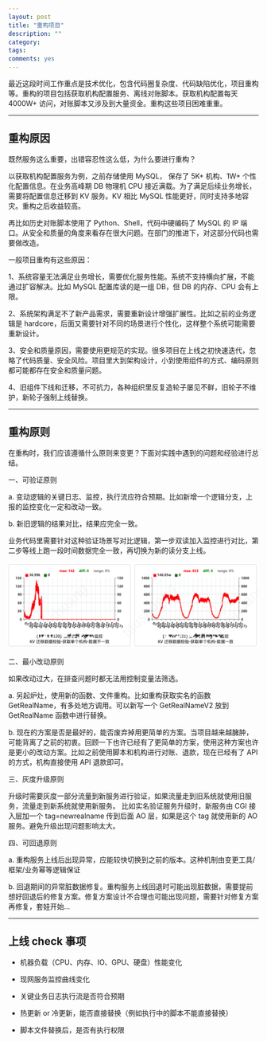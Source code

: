 ```yaml
---
layout: post
title: "重构项目"
description: ""
category: 
tags:
comments: yes
---
```


最近这段时间工作重点是技术优化，包含代码圈复杂度、代码缺陷优化，项目重构等。重构的项目包括获取机构配置服务、离线对账脚本。获取机构配置每天 4000W+ 访问，对账脚本又涉及到大量资金。重构这些项目困难重重。

----

## 重构原因

既然服务这么重要，出错容忍性这么低，为什么要进行重构？

以获取机构配置服务为例，之前存储使用 MySQL， 保存了 5K+ 机构、1W+ 个性化配置信息。在业务高峰期 DB 物理机 CPU 接近满载。为了满足后续业务增长，需要将配置信息迁移到 KV 服务。KV 相比 MySQL 性能更好，同时支持多地容灾。重构之后收益较高。

再比如历史对账脚本使用了 Python、Shell，代码中硬编码了 MySQL 的 IP 端口。从安全和质量的角度来看存在很大问题。在部门的推进下，对这部分代码也需要做改造。

一般项目重构有这些原因：

1、系统容量无法满足业务增长，需要优化服务性能。系统不支持横向扩展，不能通过扩容解决。比如 MySQL 配置库读的是一组 DB，但 DB 的内存、CPU 会有上限。

2、系统架构满足不了新产品需求，需要重新设计增强扩展性。比如之前的业务逻辑是 hardcore，后面又需要针对不同的场景进行个性化，这样整个系统可能需要重新设计。

3、安全和质量原因，需要使用更规范的实现。很多项目在上线之初快速迭代，忽略了代码质量、安全风险。项目里大到架构设计，小到使用组件的方式、编码原则都可能都存在安全和质量问题。

4、旧组件下线和迁移，不可抗力，各种组织里反复造轮子屡见不鲜，旧轮子不维护，新轮子强制上线替换。

----

## 重构原则

在重构时，我们应该遵循什么原则来变更？下面对实践中遇到的问题和经验进行总结。

一、可验证原则

a. 变动逻辑的关键日志、监控，执行流应符合预期。比如新增一个逻辑分支，上报的监控变化一定和改动一致。

b. 新旧逻辑的结果对比，结果应完全一致。

业务代码里需要针对这种验证场景写对比逻辑，第一步双读加入监控进行对比，第二步等线上跑一段时间数据完全一致，再切换为新的读分支上线。

![](/assets/images/20200810-1.png)

二、最小改动原则

如果改动过大，在排查问题时都无法用控制变量法筛选。

a. 另起炉灶，使用新的函数、文件重构。比如重构获取实名的函数 GetRealName，有多处地方调用。可以新写一个 GetRealNameV2 放到 GetRealName 函数中进行替换。

b. 现在的方案是否是最好的，能否废弃掉用更简单的方案。当项目越来越臃肿，可能背离了之前的初衷。回顾一下也许已经有了更简单的方案，使用这种方案也许是更小的改动方案。比如之前使用脚本和机构进行对账、退款，现在已经有了 API 的方式，机构直接使用 API 退款即可。

三、灰度升级原则

升级时需要灰度一部分流量到新服务进行验证，如果流量走到旧系统就使用旧服务，流量走到新系统就使用新服务。
比如实名验证服务升级时，新服务由 CGI 接入层加一个 tag=newrealname 传到后面 AO 层，如果是这个 tag 就使用新的 AO 服务。避免升级出现问题影响太大。

四、可回退原则

a. 重构服务上线后出现异常，应能较快切换到之前的版本。这种机制由变更工具/框架/业务幂等逻辑保证

b. 回退期间的异常脏数据修复。重构服务上线回退时可能出现脏数据，需要提前想好回退后的修复方案。修复方案设计不合理也可能出现问题，需要针对修复方案再修复，套娃开始...

---

## 上线 check 事项

- 机器负载（CPU、内存、IO、GPU、硬盘）性能变化

- 现网服务监控曲线变化

- 关键业务日志执行流是否符合预期

- 热更新 or 冷更新，能否直接替换（例如执行中的脚本不能直接替换）

- 脚本文件替换后，是否有执行权限